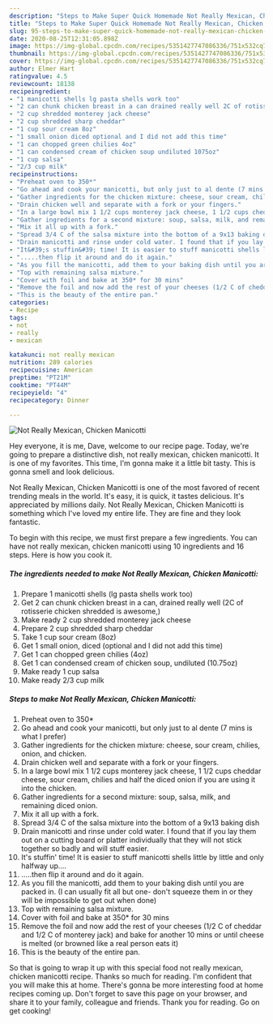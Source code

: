 ```yaml
---
description: "Steps to Make Super Quick Homemade Not Really Mexican, Chicken Manicotti"
title: "Steps to Make Super Quick Homemade Not Really Mexican, Chicken Manicotti"
slug: 95-steps-to-make-super-quick-homemade-not-really-mexican-chicken-manicotti
date: 2020-08-25T12:31:05.898Z
image: https://img-global.cpcdn.com/recipes/5351427747086336/751x532cq70/not-really-mexican-chicken-manicotti-recipe-main-photo.jpg
thumbnail: https://img-global.cpcdn.com/recipes/5351427747086336/751x532cq70/not-really-mexican-chicken-manicotti-recipe-main-photo.jpg
cover: https://img-global.cpcdn.com/recipes/5351427747086336/751x532cq70/not-really-mexican-chicken-manicotti-recipe-main-photo.jpg
author: Elmer Hart
ratingvalue: 4.5
reviewcount: 18138
recipeingredient:
- "1 manicotti shells lg pasta shells work too"
- "2 can chunk chicken breast in a can drained really well 2C of rotisserie chicken shredded is awesome"
- "2 cup shredded monterey jack cheese"
- "2 cup shredded sharp cheddar"
- "1 cup sour cream 8oz"
- "1 small onion diced optional and I did not add this time"
- "1 can chopped green chilies 4oz"
- "1 can condensed cream of chicken soup undiluted 1075oz"
- "1 cup salsa"
- "2/3 cup milk"
recipeinstructions:
- "Preheat oven to 350*"
- "Go ahead and cook your manicotti, but only just to al dente (7 mins is what I prefer)"
- "Gather ingredients for the chicken mixture: cheese, sour cream, chilies, onion, and chicken."
- "Drain chicken well and separate with a fork or your fingers."
- "In a large bowl mix 1 1/2 cups monterey jack cheese, 1 1/2 cups cheddar cheese, sour cream, chilies and half the diced onion if you are using it into the chicken."
- "Gather ingredients for a second mixture: soup, salsa, milk, and remaining diced onion."
- "Mix it all up with a fork."
- "Spread 3/4 C of the salsa mixture into the bottom of a 9x13 baking dish"
- "Drain manicotti and rinse under cold water. I found that if you lay them out on a cutting board or platter individually that they will not stick together so badly and will stuff easier."
- "It&#39;s stuffin&#39; time! It is easier to stuff manicotti shells little by little and only halfway up...."
- ".....then flip it around and do it again."
- "As you fill the manicotti, add them to your baking dish until you are packed in. (I can usually fit all but one- don&#39;t squeeze them in or they will be impossible to get out when done)"
- "Top with remaining salsa mixture."
- "Cover with foil and bake at 350* for 30 mins"
- "Remove the foil and now add the rest of your cheeses (1/2 C of cheddar and 1/2 C of monterey jack) and bake for another 10 mins or until cheese is melted (or browned like a real person eats it)"
- "This is the beauty of the entire pan."
categories:
- Recipe
tags:
- not
- really
- mexican

katakunci: not really mexican 
nutrition: 289 calories
recipecuisine: American
preptime: "PT21M"
cooktime: "PT44M"
recipeyield: "4"
recipecategory: Dinner

---
```



![Not Really Mexican, Chicken Manicotti](https://img-global.cpcdn.com/recipes/5351427747086336/751x532cq70/not-really-mexican-chicken-manicotti-recipe-main-photo.jpg)

Hey everyone, it is me, Dave, welcome to our recipe page. Today, we're going to prepare a distinctive dish, not really mexican, chicken manicotti. It is one of my favorites. This time, I'm gonna make it a little bit tasty. This is gonna smell and look delicious.

Not Really Mexican, Chicken Manicotti is one of the most favored of recent trending meals in the world. It's easy, it is quick, it tastes delicious. It's appreciated by millions daily. Not Really Mexican, Chicken Manicotti is something which I've loved my entire life. They are fine and they look fantastic.




To begin with this recipe, we must first prepare a few ingredients. You can have not really mexican, chicken manicotti using 10 ingredients and 16 steps. Here is how you cook it.

<!--inarticleads1-->

##### The ingredients needed to make Not Really Mexican, Chicken Manicotti:

1. Prepare 1 manicotti shells (lg pasta shells work too)
1. Get 2 can chunk chicken breast in a can, drained really well (2C of rotisserie chicken shredded is awesome,)
1. Make ready 2 cup shredded monterey jack cheese
1. Prepare 2 cup shredded sharp cheddar
1. Take 1 cup sour cream (8oz)
1. Get 1 small onion, diced (optional and I did not add this time)
1. Get 1 can chopped green chilies (4oz)
1. Get 1 can condensed cream of chicken soup, undiluted (10.75oz)
1. Make ready 1 cup salsa
1. Make ready 2/3 cup milk




<!--inarticleads2-->

##### Steps to make Not Really Mexican, Chicken Manicotti:

1. Preheat oven to 350*
1. Go ahead and cook your manicotti, but only just to al dente (7 mins is what I prefer)
1. Gather ingredients for the chicken mixture: cheese, sour cream, chilies, onion, and chicken.
1. Drain chicken well and separate with a fork or your fingers.
1. In a large bowl mix 1 1/2 cups monterey jack cheese, 1 1/2 cups cheddar cheese, sour cream, chilies and half the diced onion if you are using it into the chicken.
1. Gather ingredients for a second mixture: soup, salsa, milk, and remaining diced onion.
1. Mix it all up with a fork.
1. Spread 3/4 C of the salsa mixture into the bottom of a 9x13 baking dish
1. Drain manicotti and rinse under cold water. I found that if you lay them out on a cutting board or platter individually that they will not stick together so badly and will stuff easier.
1. It&#39;s stuffin&#39; time! It is easier to stuff manicotti shells little by little and only halfway up....
1. .....then flip it around and do it again.
1. As you fill the manicotti, add them to your baking dish until you are packed in. (I can usually fit all but one- don&#39;t squeeze them in or they will be impossible to get out when done)
1. Top with remaining salsa mixture.
1. Cover with foil and bake at 350* for 30 mins
1. Remove the foil and now add the rest of your cheeses (1/2 C of cheddar and 1/2 C of monterey jack) and bake for another 10 mins or until cheese is melted (or browned like a real person eats it)
1. This is the beauty of the entire pan.




So that is going to wrap it up with this special food not really mexican, chicken manicotti recipe. Thanks so much for reading. I'm confident that you will make this at home. There's gonna be more interesting food at home recipes coming up. Don't forget to save this page on your browser, and share it to your family, colleague and friends. Thank you for reading. Go on get cooking!

